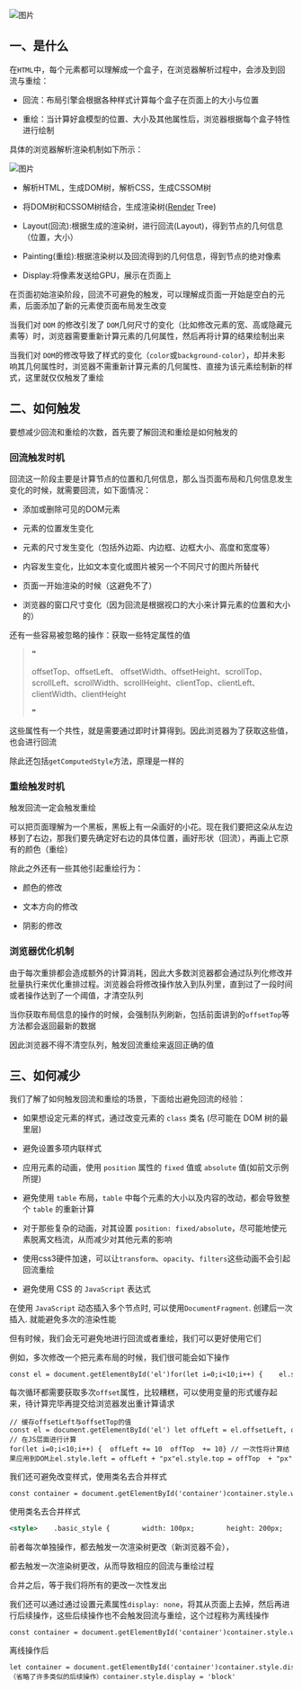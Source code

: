 ![图片](https://img-blog.csdnimg.cn/img_convert/69437247b35dc623d7d3cdd0dbb9e02e.png)

## 一、是什么

在`HTML`中，每个元素都可以理解成一个盒子，在浏览器解析过程中，会涉及到回流与重绘：

-   回流：布局引擎会根据各种样式计算每个盒子在页面上的大小与位置
    
-   重绘：当计算好盒模型的位置、大小及其他属性后，浏览器根据每个盒子特性进行绘制
    

具体的浏览器解析渲染机制如下所示：

![图片](https://img-blog.csdnimg.cn/img_convert/96c04ca4337b126c3999f39af92f002c.png)

-   解析HTML，生成DOM树，解析CSS，生成CSSOM树
    
-   将DOM树和CSSOM树结合，生成渲染树([Render](https://so.csdn.net/so/search?q=Render&spm=1001.2101.3001.7020) Tree)
    
-   Layout(回流):根据生成的渲染树，进行回流(Layout)，得到节点的几何信息（位置，大小）
    
-   Painting(重绘):根据渲染树以及回流得到的几何信息，得到节点的绝对像素
    
-   Display:将像素发送给GPU，展示在页面上
    

在页面初始渲染阶段，回流不可避免的触发，可以理解成页面一开始是空白的元素，后面添加了新的元素使页面布局发生改变

当我们对 `DOM` 的修改引发了 `DOM`几何尺寸的变化（比如修改元素的宽、高或隐藏元素等）时，浏览器需要重新计算元素的几何属性，然后再将计算的结果绘制出来

当我们对 `DOM`的修改导致了样式的变化（`color`或`background-color`），却并未影响其几何属性时，浏览器不需重新计算元素的几何属性、直接为该元素绘制新的样式，这里就仅仅触发了重绘

## 二、如何触发

要想减少回流和重绘的次数，首先要了解回流和重绘是如何触发的

### 回流触发时机

回流这一阶段主要是计算节点的位置和几何信息，那么当页面布局和几何信息发生变化的时候，就需要回流，如下面情况：

-   添加或删除可见的DOM元素
    
-   元素的位置发生变化
    
-   元素的尺寸发生变化（包括外边距、内边框、边框大小、高度和宽度等）
    
-   内容发生变化，比如文本变化或图片被另一个不同尺寸的图片所替代
    
-   页面一开始渲染的时候（这避免不了）
    
-   浏览器的窗口尺寸变化（因为回流是根据视口的大小来计算元素的位置和大小的）
    

还有一些容易被忽略的操作：获取一些特定属性的值

> ❝
> 
> offsetTop、offsetLeft、 offsetWidth、offsetHeight、scrollTop、scrollLeft、scrollWidth、scrollHeight、clientTop、clientLeft、clientWidth、clientHeight
> 
> ❞

这些属性有一个共性，就是需要通过即时计算得到。因此浏览器为了获取这些值，也会进行回流

除此还包括`getComputedStyle`方法，原理是一样的

### 重绘触发时机

触发回流一定会触发重绘

可以把页面理解为一个黑板，黑板上有一朵画好的小花。现在我们要把这朵从左边移到了右边，那我们要先确定好右边的具体位置，画好形状（回流），再画上它原有的颜色（重绘）

除此之外还有一些其他引起重绘行为：

-   颜色的修改
    
-   文本方向的修改
    
-   阴影的修改
    

### 浏览器优化机制

由于每次重排都会造成额外的计算消耗，因此大多数浏览器都会通过队列化修改并批量执行来优化重排过程。浏览器会将修改操作放入到队列里，直到过了一段时间或者操作达到了一个阈值，才清空队列

当你获取布局信息的操作的时候，会强制队列刷新，包括前面讲到的`offsetTop`等方法都会返回最新的数据

因此浏览器不得不清空队列，触发回流重绘来返回正确的值

## 三、如何减少

我们了解了如何触发回流和重绘的场景，下面给出避免回流的经验：

-   如果想设定元素的样式，通过改变元素的 `class` 类名 (尽可能在 DOM 树的最里层)
    
-   避免设置多项内联样式
    
-   应用元素的动画，使用 `position` 属性的 `fixed` 值或 `absolute` 值(如前文示例所提)
    
-   避免使用 `table` 布局，`table` 中每个元素的大小以及内容的改动，都会导致整个 `table` 的重新计算
    
-   对于那些复杂的动画，对其设置 `position: fixed/absolute`，尽可能地使元素脱离文档流，从而减少对其他元素的影响
    
-   使用css3硬件加速，可以让`transform`、`opacity`、`filters`这些动画不会引起回流重绘
    
-   避免使用 CSS 的 `JavaScript` 表达式
    

在使用 `JavaScript` 动态插入多个节点时, 可以使用`DocumentFragment`. 创建后一次插入. 就能避免多次的渲染性能

但有时候，我们会无可避免地进行回流或者重绘，我们可以更好使用它们

例如，多次修改一个把元素布局的时候，我们很可能会如下操作

```cobol
const el = document.getElementById('el')for(let i=0;i<10;i++) {    el.style.top  = el.offsetTop  + 10 + "px";    el.style.left = el.offsetLeft + 10 + "px";}
```

每次循环都需要获取多次`offset`属性，比较糟糕，可以使用变量的形式缓存起来，待计算完毕再提交给浏览器发出重计算请求

```cobol
// 缓存offsetLeft与offsetTop的值const el = document.getElementById('el') let offLeft = el.offsetLeft, offTop = el.offsetTop // 在JS层面进行计算for(let i=0;i<10;i++) {  offLeft += 10  offTop  += 10} // 一次性将计算结果应用到DOM上el.style.left = offLeft + "px"el.style.top = offTop  + "px"
```

我们还可避免改变样式，使用类名去合并样式

```cobol
const container = document.getElementById('container')container.style.width = '100px'container.style.height = '200px'container.style.border = '10px solid red'container.style.color = 'red'
```

使用类名去合并样式

```xml
<style>    .basic_style {        width: 100px;        height: 200px;        border: 10px solid red;        color: red;    }</style><script>    const container = document.getElementById('container')    container.classList.add('basic_style')</script>
```

前者每次单独操作，都去触发一次渲染树更改（新浏览器不会），

都去触发一次渲染树更改，从而导致相应的回流与重绘过程

合并之后，等于我们将所有的更改一次性发出

我们还可以通过通过设置元素属性`display: none`，将其从页面上去掉，然后再进行后续操作，这些后续操作也不会触发回流与重绘，这个过程称为离线操作

```cobol
const container = document.getElementById('container')container.style.width = '100px'container.style.height = '200px'container.style.border = '10px solid red'container.style.color = 'red'
```

离线操作后

```cobol
let container = document.getElementById('container')container.style.display = 'none'container.style.width = '100px'container.style.height = '200px'container.style.border = '10px solid red'container.style.color = 'red'...（省略了许多类似的后续操作）container.style.display = 'block'
```